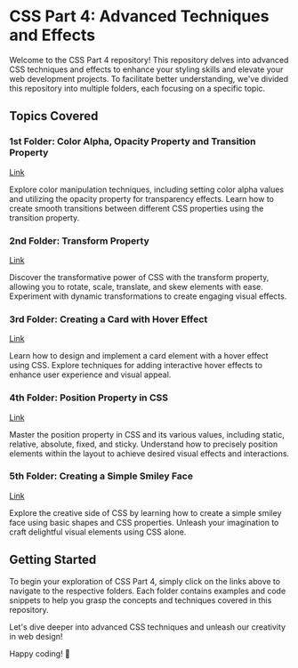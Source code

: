 # CSS Part 4: Advanced Techniques and Effects

Welcome to the CSS Part 4 repository! This repository delves into advanced CSS techniques and effects to enhance your styling skills and elevate your web development projects. To facilitate better understanding, we've divided this repository into multiple folders, each focusing on a specific topic.

## Topics Covered

### 1st Folder: Color Alpha, Opacity Property and Transition Property
[Link](CSS-Part4/Alpha-Opacity-and-Transitions)

Explore color manipulation techniques, including setting color alpha values and utilizing the opacity property for transparency effects. Learn how to create smooth transitions between different CSS properties using the transition property.

### 2nd Folder: Transform Property
[Link](CSS-Part4/Transform)

Discover the transformative power of CSS with the transform property, allowing you to rotate, scale, translate, and skew elements with ease. Experiment with dynamic transformations to create engaging visual effects.

### 3rd Folder: Creating a Card with Hover Effect
[Link](CSS-Part4/Card)

Learn how to design and implement a card element with a hover effect using CSS. Explore techniques for adding interactive hover effects to enhance user experience and visual appeal.

### 4th Folder: Position Property in CSS
[Link](CSS-Part4/Position)

Master the position property in CSS and its various values, including static, relative, absolute, fixed, and sticky. Understand how to precisely position elements within the layout to achieve desired visual effects and interactions.

### 5th Folder: Creating a Simple Smiley Face
[Link](CSS-Part4/Smiley-Face)

Explore the creative side of CSS by learning how to create a simple smiley face using basic shapes and CSS properties. Unleash your imagination to craft delightful visual elements using CSS alone.

## Getting Started

To begin your exploration of CSS Part 4, simply click on the links above to navigate to the respective folders. Each folder contains examples and code snippets to help you grasp the concepts and techniques covered in this repository.

Let's dive deeper into advanced CSS techniques and unleash our creativity in web design!

Happy coding! 🎨